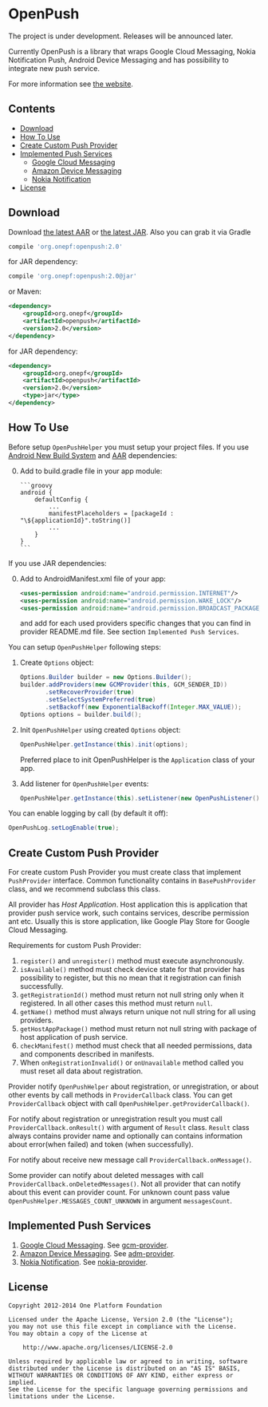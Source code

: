 # OpenPush

The project is under development.
Releases will be announced later.

Currently OpenPush is a library that wraps Google Cloud Messaging, Nokia Notification Push,
Android Device Messaging and has possibility to integrate new push service.

For more information see [the website][9].



## Contents

- [Download](#user-content-download)
- [How To Use](#user-content-how-to-use)
- [Create Custom Push Provider](#user-content-create-custom-push-provider)
- [Implemented Push Services](#user-content-implemented-push-services)
    - [Google Cloud Messaging][4]
    - [Amazon Device Messaging][5]
    - [Nokia Notification][6]
- [License](#user-content-license)



## Download

Download [the latest AAR][10] or [the latest JAR][8]. Also you can grab it via Gradle
```groovy
compile 'org.onepf:openpush:2.0'
```
for JAR dependency:
```groovy
compile 'org.onepf:openpush:2.0@jar'
```

or Maven:
```xml
<dependency>
    <groupId>org.onepf</groupId>
    <artifactId>openpush</artifactId>
    <version>2.0</version>
</dependency>
```
for JAR dependency:
```xml
<dependency>
    <groupId>org.onepf</groupId>
    <artifactId>openpush</artifactId>
    <version>2.0</version>
    <type>jar</type>
</dependency>
```



## How To Use

Before setup `OpenPushHelper` you must setup your project files.
If you use [Android New Build System][7] and [AAR][11] dependencies:

0. Add to build.gradle file in your app module:

       ```groovy
       android {
           defaultConfig {
               ...
               manifestPlaceholders = [packageId : "\${applicationId}".toString()]
               ...
           }
       }
       ```

If you use JAR dependencies:

0. Add to AndroidManifest.xml file of your app:

      ```xml
      <uses-permission android:name="android.permission.INTERNET"/>
      <uses-permission android:name="android.permission.WAKE_LOCK"/>
      <uses-permission android:name="android.permission.BROADCAST_PACKAGE_REMOVED"/>
      ```

      and add for each used providers specific changes that you can find in provider README.md file.
      See section `Implemented Push Services`.

You can setup `OpenPushHelper` following steps:

1. Create `Options` object:

    ```java
    Options.Builder builder = new Options.Builder();
    builder.addProviders(new GCMProvider(this, GCM_SENDER_ID))
           .setRecoverProvider(true)
           .setSelectSystemPreferred(true)
           .setBackoff(new ExponentialBackoff(Integer.MAX_VALUE));
    Options options = builder.build();
    ```

2. Init `OpenPushHelper` using created `Options` object:

    ```java
    OpenPushHelper.getInstance(this).init(options);
    ```

    Preferred place to init OpenPushHelper is the `Application` class of your app.

3. Add listener for `OpenPushHelper` events:

    ```java
    OpenPushHelper.getInstance(this).setListener(new OpenPushListener());
    ```

You can enable logging by call (by default it off):

```java
OpenPushLog.setLogEnable(true);
```

## Create Custom Push Provider

For create custom Push Provider you must create class that implement `PushProvider` interface.
Common functionality contains in `BasePushProvider` class, and we recommend subclass this class.

All provider has <i>Host Application</i>. Host application this is application that provider
push service work, such contains services, describe permission ant etc.
Usually this is store application, like Google Play Store for Google Cloud Messaging.

Requirements for custom Push Provider:

1. `register()` and `unregister()` method must execute asynchronously.
2. `isAvailable()` method must check device state for that provider has possibility to register,
    but this no mean that it registration can finish successfully.
3. `getRegistrationId()` method must return not null string only when it registered.
    In all other cases this method must return `null`.
4. `getName()` method must always return unique not null string for all using providers.
5. `getHostAppPackage()` method must return not null string with package of host application
    of push service.
6. `checkManifest()` method must check that all needed permissions, data and
   components described in manifests.
7. When `onRegistrationInvalid()` or `onUnavailable` method called
   you must reset all data about registration.

Provider notify `OpenPushHelper` about registration, or unregistration, or about other events by
call methods in `ProviderCallback` class. You can get `ProviderCallback` object with call
`OpenPushHelper.getProviderCallback()`.

For notify about registration or unregistration result you must call `ProviderCallback.onResult()`
with argument of `Result` class. `Result` class always contains provider name and optionally can
contains information about error(when failed) and token (when successfully).

For notify about receive new message call `ProviderCallback.onMessage()`.

Some provider can notify about deleted messages with call `ProviderCallback.onDeletedMessages()`.
Not all provider that can notify about this event can provider count. For unknown count pass
value `OpenPushHelper.MESSAGES_COUNT_UNKNOWN` in argument `messagesCount`.

## Implemented Push Services

1. [Google Cloud Messaging][1]. See [gcm-provider][4].
2. [Amazon Device Messaging][2]. See [adm-provider][5].
3. [Nokia Notification][3]. See [nokia-provider][6].



## License

    Copyright 2012-2014 One Platform Foundation

    Licensed under the Apache License, Version 2.0 (the "License");
    you may not use this file except in compliance with the License.
    You may obtain a copy of the License at

        http://www.apache.org/licenses/LICENSE-2.0

    Unless required by applicable law or agreed to in writing, software
    distributed under the License is distributed on an "AS IS" BASIS,
    WITHOUT WARRANTIES OR CONDITIONS OF ANY KIND, either express or implied.
    See the License for the specific language governing permissions and
    limitations under the License.


[1]: https://developer.android.com/google/gcm/index.html
[2]: https://developer.amazon.com/appsandservices/apis/engage/device-messaging
[3]: http://developer.nokia.com/resources/library/nokia-x/nokia-notifications.html
[4]: https://github.com/onepf/OpenPush/tree/dev/providers/gcm
[5]: https://github.com/onepf/OpenPush/tree/dev/providers/adm
[6]: https://github.com/onepf/OpenPush/tree/dev/providers/nokia
[7]: http://tools.android.com/tech-docs/new-build-system
[8]: http://LINK_TO_the_latest_JAR.
[9]: http://www.onepf.org/openpush/
[10]: http://LINK_TO_the_latest_AAR.
[11]: http://tools.android.com/tech-docs/new-build-system/aar-format
